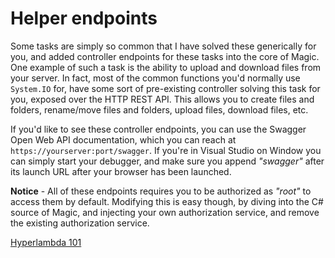 # Helper endpoints

Some tasks are simply so common that I have solved these generically for you, and
added controller endpoints for these tasks into the core of Magic. One example
of such a task is the ability to upload and download files from your server.
In fact, most of the common functions you'd normally use `System.IO` for,
have some sort of pre-existing controller solving this task for you, exposed
over the HTTP REST API. This allows you to create files and folders,
rename/move files and folders, upload files, download files, etc.

If you'd like to see these controller endpoints, you can use the Swagger Open Web
API documentation, which you can reach at `https://yourserver:port/swagger`.
If you're in Visual Studio on Window you can simply start your debugger,
and make sure you append _"swagger"_ after its launch URL after your browser
has been launched.

**Notice** - All of these endpoints requires you to be authorized as _"root"_
to access them by default. Modifying this is easy though, by diving into
the C# source of Magic, and injecting your own authorization service,
and remove the existing authorization service.

[Hyperlambda 101](/hyperlambda)
